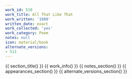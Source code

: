 ```yaml
---
work_id: 510
work_title: All That Like That
work_written: '1980'
written_date: exact
work_collected: 'yes'
work_category: Poem
notes: null
icon: material/book
alternate_versions:
- 511
---
```


{{ section_title() }}
{{ work_info() }}
{{ notes_section() }}
{{ appearances_section() }}
{{ alternate_versions_section() }}